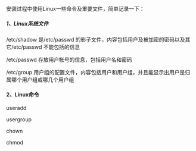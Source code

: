 安装过程中使用Linux一些命令及重要文件，简单记录一下：

##### 1、Linux系统文件

/etc/shadow 是/etc/passwd 的影子文件，内容包括用户及被加密的密码以及其它/etc/passwd 不能包括的信息

/etc/passwd 存放用户帐号的信息，包括用户名和密码

/etc/group 用户组的配置文件，内容包括用户和用户组，并且能显示出用户是归属哪个用户组或哪几个用户组



#### 2、Linux命令

useradd 

usergroup

chown

chmod

